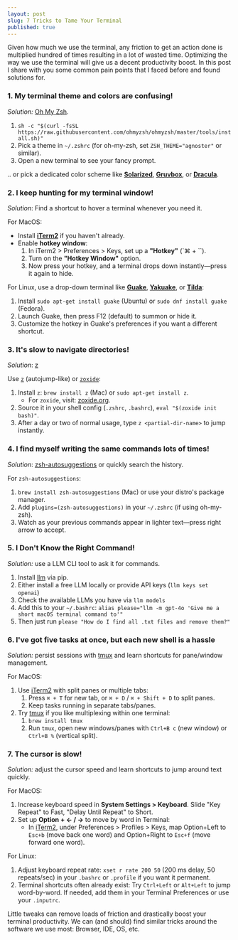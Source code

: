 ```yaml
---
layout: post
slug: 7 Tricks to Tame Your Terminal
published: true
---
```


Given how much we use the terminal, any friction to get an action done is multiplied hundred of times resulting in a lot of wasted time. Optimizing the way we use the terminal will give us a decent productivity boost. In this post I share with you some common pain points that I faced before and found solutions for.

### 1. My terminal theme and colors are confusing!
*Solution:* [Oh My Zsh](https://ohmyz.sh/).

1. `sh -c "$(curl -fsSL https://raw.githubusercontent.com/ohmyzsh/ohmyzsh/master/tools/install.sh)"`
2. Pick a theme in `~/.zshrc` (for oh-my-zsh, set `ZSH_THEME="agnoster"` or similar).
3. Open a new terminal to see your fancy prompt.

.. or pick a dedicated color scheme like [**Solarized**](https://ethanschoonover.com/solarized/), [**Gruvbox**](https://github.com/morhetz/gruvbox), or [**Dracula**](https://draculatheme.com/).

### 2. I keep hunting for my terminal window!
*Solution*: Find a shortcut to hover a terminal whenever you need it.

For MacOS:
- Install [**iTerm2**](https://iterm2.com/) if you haven't already.
- Enable **hotkey window**:
    1. In iTerm2 > Preferences > Keys, set up a **"Hotkey"** (`⌘ + ``).
    2. Turn on the **"Hotkey Window"** option.
    3. Now press your hotkey, and a terminal drops down instantly—press it again to hide.

For Linux, use a drop-down terminal like [**Guake**](http://guake-project.org/), [**Yakuake**](https://apps.kde.org/yakuake/), or [**Tilda**](https://github.com/lanoxx/tilda):
1. Install `sudo apt-get install guake` (Ubuntu) or `sudo dnf install guake` (Fedora).
2. Launch Guake, then press F12 (default) to summon or hide it.
3. Customize the hotkey in Guake's preferences if you want a different shortcut.

### 3. It's slow to navigate directories!
*Solution*: [z](https://github.com/rupa/z)

Use [`z`](https://github.com/rupa/z) (autojump-like) or [`zoxide`](https://github.com/ajeetdsouza/zoxide):
1. Install `z`: `brew install z` (Mac) or `sudo apt-get install z`.
    - For `zoxide`, visit: [zoxide.org](https://github.com/ajeetdsouza/zoxide).
2. Source it in your shell config (`.zshrc`, `.bashrc`), `eval "$(zoxide init bash)"`.
3. After a day or two of normal usage, type `z <partial-dir-name>` to jump instantly.

### 4. I find myself writing the same commands lots of times!
*Solution*: [zsh-autosuggestions](https://github.com/zsh-users/zsh-autosuggestions) or quickly search the history.

For `zsh-autosuggestions`:
1. `brew install zsh-autosuggestions` (Mac) or use your distro's package manager.
2. Add `plugins=(zsh-autosuggestions)` in your `~/.zshrc` (if using oh-my-zsh).
3. Watch as your previous commands appear in lighter text—press right arrow to accept.

### 5. I Don't Know the Right Command!
*Solution:* use a LLM CLI tool to ask it for commands. 

1. Install [llm](https://llm.datasette.io/en/stable/) via pip.
2. Either install a free LLM locally or provide API keys (`llm keys set openai`)
3. Check the available LLMs you have via `llm models`
4. Add this to your `~/.bashrc`: `alias please="llm -m gpt-4o 'Give me a short macOS terminal command to'"`
5. Then just run `please "How do I find all .txt files and remove them?"`

### 6. I've got five tasks at once, but each new shell is a hassle
*Solution:* persist sessions with [tmux](https://github.com/tmux/tmux) and learn shortcuts for pane/window management.

For MacOS:
1. Use [iTerm2](https://iterm2.com/) with split panes or multiple tabs:
    1. Press `⌘ + T` for new tab, or `⌘ + D` / `⌘ + Shift + D` to split panes.
    2. Keep tasks running in separate tabs/panes.
2. Try [tmux](https://github.com/tmux/tmux) if you like multiplexing within one terminal:
    1. `brew install tmux`
    2. Run `tmux`, open new windows/panes with `Ctrl+B c` (new window) or `Ctrl+B %` (vertical split).

### 7. The cursor is slow!
*Solution:* adjust the cursor speed and learn shortcuts to jump around text quickly.

For MacOS:
1. Increase keyboard speed in **System Settings > Keyboard**. Slide "Key Repeat" to Fast, "Delay Until Repeat" to Short.
2. Set up **Option + ← / →** to move by word in Terminal:
    - In [iTerm2](https://iterm2.com/), under Preferences > Profiles > Keys, map Option+Left to `Esc+b` (move back one word) and Option+Right to `Esc+f` (move forward one word).

For Linux:
1. Adjust keyboard repeat rate: `xset r rate 200 50` (200 ms delay, 50 repeats/sec) in your `.bashrc` or `.profile` if you want it permanent.
2. Terminal shortcuts often already exist: Try `Ctrl+Left` or `Alt+Left` to jump word-by-word. If needed, add them in your Terminal Preferences or use your `.inputrc`.

Little tweaks can remove loads of friction and drastically boost your terminal productivity. We can (and should) find similar tricks around the software we use most: Browser, IDE, OS, etc.